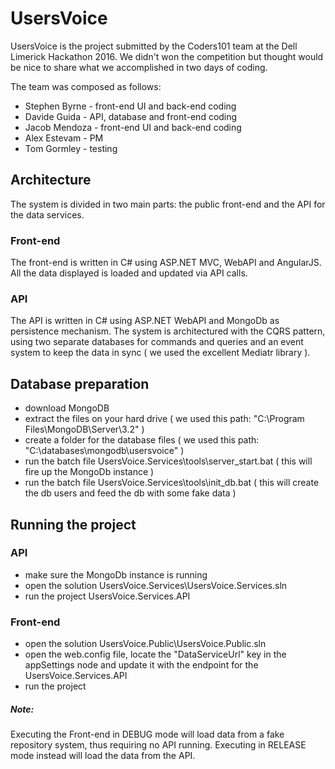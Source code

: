 # UsersVoice

UsersVoice is the project submitted by the Coders101 team at the Dell Limerick Hackathon 2016. We didn't won the competition but thought would be nice to share what we accomplished in two days of coding.

The team was composed as follows:
- Stephen Byrne - front-end UI and back-end coding
- Davide Guida - API, database and front-end coding
- Jacob Mendoza - front-end UI and back-end coding
- Alex Estevam - PM
- Tom Gormley - testing

## Architecture
The system is divided in two main parts: the public front-end and the API for the data services.

### Front-end
The front-end is written in C# using ASP.NET MVC, WebAPI and AngularJS. All the data displayed is loaded and updated via API calls.

### API
The API is written in C# using ASP.NET WebAPI and MongoDb as persistence mechanism. The system is architectured with the CQRS pattern, using two separate databases for commands and queries and an event system to keep the data in sync ( we used the excellent Mediatr library ).

## Database preparation
- download MongoDB
- extract the files on your hard drive ( we used this path: "C:\Program Files\MongoDB\Server\3.2\" )
- create a folder for the database files ( we used this path: "C:\databases\mongodb\usersvoice" )
- run the batch file UsersVoice.Services\tools\server_start.bat ( this will fire up the MongoDb instance )
- run the batch file UsersVoice.Services\tools\init_db.bat ( this will create the db users and feed the db with some fake data )

## Running the project

### API
- make sure the MongoDb instance is running
- open the solution UsersVoice.Services\UsersVoice.Services.sln
- run the project UsersVoice.Services.API

### Front-end
- open the solution UsersVoice.Public\UsersVoice.Public.sln
- open the web.config file, locate the "DataServiceUrl" key in the appSettings node and update it with the endpoint for the UsersVoice.Services.API
- run the project

##### Note: 
Executing the Front-end in DEBUG mode will load data from a fake repository system, thus requiring no API running. Executing in RELEASE mode instead will load the data from the API. 
